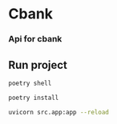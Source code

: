 # Cbank

### Api for cbank

## Run project

```sh
poetry shell

poetry install

uvicorn src.app:app --reload
```
